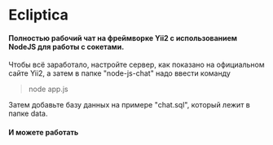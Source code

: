 # Ecliptica

#### Полностью рабочий чат на фреймворке Yii2 с использованием NodeJS для работы с сокетами.

Чтобы всё заработало, настройте сервер, как показано на официальном сайте Yii2, а затем в папке "node-js-chat" надо ввести команду

> node app.js

Затем добавьте базу данных на примере "chat.sql", который лежит в папке data.

#### И можете работать